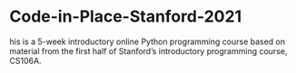 # Code-in-Place-Stanford-2021
his is a 5-week introductory online Python programming course based on material from the first half of Stanford’s introductory programming course, CS106A.

